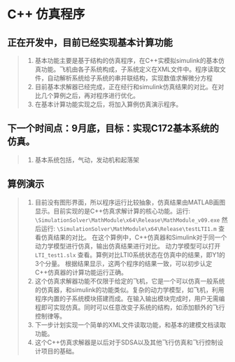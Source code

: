 ﻿# C++ 仿真程序


## 正在开发中，目前已经实现基本计算功能


> 1. 基本功能主要是基于结构的仿真程序，在C++实模拟simulink的基本仿真功能。飞机由各子系统构成，子系统定义在XML文件中。程序读取文件，自动解析系统给子系统的串并联结构，实现数值求解微分方程
> 2. 目前基本求解器已经完成，正在经行和simulink仿真结果的对比。在对比几个算例之后，再对程序进行优化。
> 3. 在基本计算功能实现之后，将加入算例仿真演示程序。

## 下一个时间点：9月底，目标：实现C172基本系统的仿真。

> 1. 基本系统包括，气动，发动机和起落架


## 算例演示


>1. 目前没有图形界面，所以程序运行比较抽象，仿真结果由MATLAB画图显示。目前实现的是C++仿真求解计算的核心功能。运行:
`\SimulationSolver\MathModule\x64\Release\MathModule_v09.exe` 
然后运行:
`\SimulationSolver\MathModule\x64\Release\testLTI1.m` 
查看仿真结果的对比。
在这个算例中，C++仿真器和Simulink对于同一个动力学模型进行仿真，输出仿真结果进行对比。 动力学模型可以打开`LTI_test1.slx` 查看。算例对比LTI0系统状态在仿真中的结果，即Y1的3个分量。
根据结果显示，这两个程序的结果一致，可以初步认定C++仿真器的计算功能运行正确。
> 2. 这个仿真求解器功能不仅限于给定的飞机，它是一个可以仿真一般系统的仿真器，和simulink的功能类似。复杂的动力学模型，如飞机，利用程序内置的子系统模块搭建而成。在输入输出模块完成时，用户无需编程即可实现仿真。同时可以任意改变子系统的结构，如添加额外的飞行控制律等。
> 3. 下一步计划实现一个简单的XML文件读取功能，和基本的建模文档读取功能。
> 4. 这个C++仿真求解器是以后对于SDSA以及其他飞行仿真和飞行控制设计项目的基础。